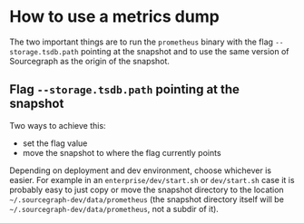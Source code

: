 # How to use a metrics dump

The two important things are to run the `prometheus` binary with the flag `--storage.tsdb.path` pointing at the snapshot and
to use the same version of Sourcegraph as the origin of the snapshot.

## Flag `--storage.tsdb.path` pointing at the snapshot

Two ways to achieve this:

* set the flag value
* move the snapshot to where the flag currently points

Depending on deployment and dev environment, choose whichever is easier. For example in an `enterprise/dev/start.sh` or
`dev/start.sh` case it is probably easy to just copy or move the snapshot directory to the location
 `~/.sourcegraph-dev/data/prometheus` (the snapshot directory itself will be `~/.sourcegraph-dev/data/prometheus`, not a
 subdir of it).
 
